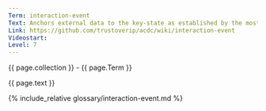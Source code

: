 ```yaml
---
Term: interaction-event
Text: Anchors external data to the key-state as established by the most recent prior establishment event
Link: https://github.com/trustoverip/acdc/wiki/interaction-event
Videostart: 
Level: 7
---
```


{{ page.collection }} - {{ page.Term }}

   {{ page.text }}

{% include_relative glossary/interaction-event.md %}
